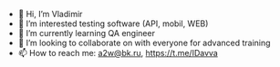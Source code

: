 - 👋 Hi, I’m Vladimir 
- 👀 I’m interested testing software (API, mobil,  WEB)
- 🌱 I’m currently learning QA engineer
- 💞️ I’m looking to collaborate on with everyone for advanced training
- 📫 How to reach me: a2w@bk.ru, https://t.me/IDavva
